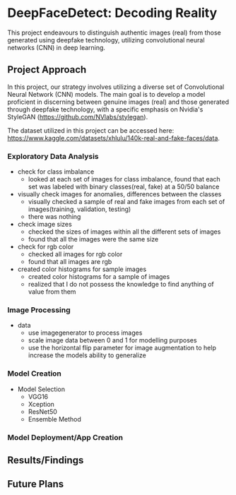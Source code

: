 # DeepFaceDetect: Decoding Reality
This project endeavours to distinguish authentic images (real) from those generated using deepfake technology, utilizing convolutional neural networks (CNN) in deep learning.

## Project Approach

In this project, our strategy involves utilizing a diverse set of Convolutional Neural Network (CNN) models. The main goal is to develop a model proficient in discerning between genuine images (real) and those generated through deepfake technology, with a specific emphasis on Nvidia's StyleGAN (https://github.com/NVlabs/stylegan).

The dataset utilized in this project can be accessed here: https://www.kaggle.com/datasets/xhlulu/140k-real-and-fake-faces/data.

### Exploratory Data Analysis

- check for class imbalance
    - looked at each set of images for class imbalance, found that each set was labeled with binary classes(real, fake) at a 50/50 balance
- visually check images for anomalies, differences between the classes
    - visually checked a sample of real and fake images from each set of images(training, validation, testing)
    - there was nothing 
- check image sizes
    - checked the sizes of images within all the different sets of images
    - found that all the images were the same size
- check for rgb color
    - checked all images for rgb color
    - found that all images are rgb
- created color histograms for sample images
    - created color histograms for a sample of images
    - realized that I do not possess the knowledge to find anything of value from them
  
### Image Processing

- data
  - use imagegenerator to process images
  - scale image data between 0 and 1 for modelling purposes
  - use the horizontal flip parameter for image augmentation to help increase the models ability to generalize


### Model Creation

- Model Selection
  - VGG16
  - Xception
  - ResNet50
  - Ensemble Method


### Model Deployment/App Creation


## Results/Findings


## Future Plans


